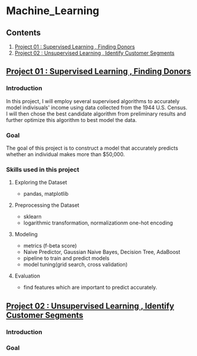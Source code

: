 # Machine_Learning

<a id="mokuji_0"></a>
## Contents
1. [Project 01 : Supervised Learning , Finding Donors](#mokuji_1)<br>
1. [Project 02 : Unsupervised Learning , Identify Customer Segments](#mokuji_2)<br>


<a id="mokuji_1"></a>
## [Project 01 : Supervised Learning , Finding Donors](#mokuji_0)

### Introduction 
In this project, I will employ several supervised algorithms to accurately model indivisuals' income using data collected from the 1944 U.S. Census.<br>
I will then chose the best candidate algorithm from preliminary results and further optimize this algorithm to best model the data.

### Goal
The goal of this project is to construct a model that accurately predicts whether an individual makes more than $50,000.

### Skills used in this project
1. Exploring the Dataset
    - pandas, matplotlib

2. Preprocessing the Dataset
    - sklearn
    - logarithmic transformation, normalizationm one-hot encoding

3. Modeling
    - metrics (f-beta score)
    - Naive Predictor, Gaussian Naive Bayes, Decision Tree, AdaBoost
    - pipeline to train and predict models
    - model tuning(grid search, cross validation)

4. Evaluation
    - find features which are important to predict accurately.


<a id="mokuji_2"></a>
## [Project 02 : Unsupervised Learning , Identify Customer Segments](#mokuji_0)

### Introduction 


### Goal


